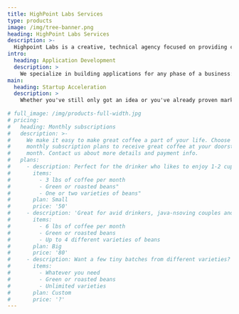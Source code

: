 ```yaml
---
title: HighPoint Labs Services
type: products
image: /img/tree-banner.png
heading: HighPoint Labs Services
description: >-
  Highpoint Labs is a creative, technical agency focused on providing custom solutions in the web application space. We view ourselves as a creative funnel for projects that benefit the local region and beyond where we depend on designers, developers, and other creatives from all walks of life. 
intro:
  heading: Application Development
  description: >
    We specialize in building applications for any phase of a business: from proof of concepts, MVPs, to HA/DR enterprise solutions. We understand how to walk the fine line of building for the future and not over-engineering solutions and we love to collaborate with our partners to find the perfect balance.
main:
  heading: Startup Acceleration
  description: >
    Whether you've still only got an idea or you've already proven market viability, we can provide technical advisory and/or engineering services to accelerate your application development.
  
# full_image: /img/products-full-width.jpg
# pricing:
#   heading: Monthly subscriptions
#   description: >-
#     We make it easy to make great coffee a part of your life. Choose one of our
#     monthly subscription plans to receive great coffee at your doorstep each
#     month. Contact us about more details and payment info.
#   plans:
#     - description: Perfect for the drinker who likes to enjoy 1-2 cups per day.
#       items:
#         - 3 lbs of coffee per month
#         - Green or roasted beans"
#         - One or two varieties of beans"
#       plan: Small
#       price: '50'
#     - description: 'Great for avid drinkers, java-nsoving couples and bigger crowds'
#       items:
#         - 6 lbs of coffee per month
#         - Green or roasted beans
#         - Up to 4 different varieties of beans
#       plan: Big
#       price: '80'
#     - description: Want a few tiny batches from different varieties? Try our custom plan
#       items:
#         - Whatever you need
#         - Green or roasted beans
#         - Unlimited varieties
#       plan: Custom
#       price: '?'
---
```



